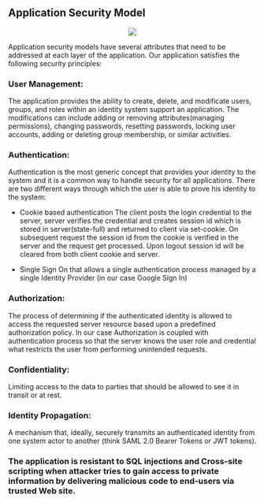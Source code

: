 ## Application Security Model

<p align="center">
  <img src="https://user-images.githubusercontent.com/70578176/208485409-b37d9915-f14d-404d-b1ca-ab57d583de89.png">
</p>

Application security models have several attributes that need to be addressed at each layer of the application. Our application satisfies the following security principles:

### User Management:

The application provides the ability to create, delete, and modificate users, groups, and roles within an identity system support an application. The modifications can include adding or removing attributes(managing permissions), changing passwords, resetting passwords, locking user accounts, adding or deleting group membership, or similar activities.

### Authentication: 
Authentication is the most generic concept that provides your identity to the system and it is a common way  to handle security for all applications.
There are two different ways through which the user is able to prove his identity to the system:
- Cookie based authentication
The client posts the login credential to the server, server verifies the credential and creates session id which is stored in server(state-full) and returned to client via set-cookie. On subsequent request the session id from the cookie is verified in the server and the request get processed. Upon logout session id will be cleared from both client cookie and server.

- Single Sign On that allows a single authentication process managed by a single Identity Provider (in our case Google Sign In)

### Authorization: 
The process of determining if the authenticated identity is allowed to access the requested server resource based upon a predefined authorization policy.
In our case Authorization is coupled with authentication process so that the server knows the user role and credential what restricts the user from performing unintended requests.

### Confidentiality: 
Limiting access to the data to parties that should be allowed to see it in transit or at rest.

### Identity Propagation: 
A mechanism that, ideally, securely transmits an authenticated identity from one system actor to another (think SAML 2.0 Bearer Tokens or JWT tokens).

### The application is resistant to SQL injections and Cross-site scripting when attacker tries to gain access to private information by delivering malicious code to end-users via trusted Web site.

